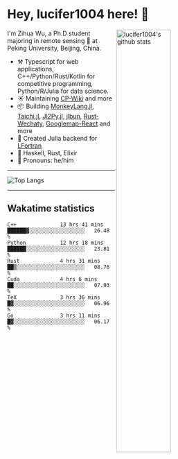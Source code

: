 # Hey, lucifer1004 here! :wave:

<img width="50%" align="right" alt="lucifer1004's github stats" src="https://github-readme-stats.vercel.app/api?username=lucifer1004&show_icons=true">

I'm Zihua Wu, a Ph.D student majoring in remote sensing :satellite: at Peking University, Beijing, China.

- :hammer_and_pick: Typescript for web applications, C++/Python/Rust/Kotlin for competitive programming, Python/R/Julia for data science.
- :sunny: Maintaining [CP-Wiki](https://cp-wiki.vercel.app) and more 
- :package: Building [MonkeyLang.jl](https://github.com/lucifer1004/MonkeyLang.jl), [Taichi.jl](https://github.com/lucifer1004/Taichi.jl), [Jl2Py.jl](https://github.com/lucifer1004/Jl2Py.jl), [jlbun](https://github.com/lucifer1004/jlbun), [Rust-Wechaty](https://github.com/wechaty/rust-wechaty), [Googlemap-React](https://github.com/googlemap-react/googlemap-react) and more
- :sparkler: Created Julia backend for [LFortran](https://github.com/lfortran/lfortran)
- :seedling: Haskell, Rust, Elixir
- :man: Pronouns: he/him

---

![Top Langs](https://github-readme-stats.vercel.app/api/top-langs/?username=lucifer1004&layout=compact)

---

## Wakatime statistics

<!--START_SECTION:waka-->

```text
C++              13 hrs 41 mins  ██████▓░░░░░░░░░░░░░░░░░░   26.48 %
Python           12 hrs 18 mins  ██████░░░░░░░░░░░░░░░░░░░   23.81 %
Rust             4 hrs 31 mins   ██▒░░░░░░░░░░░░░░░░░░░░░░   08.76 %
Cuda             4 hrs 6 mins    ██░░░░░░░░░░░░░░░░░░░░░░░   07.93 %
TeX              3 hrs 36 mins   █▓░░░░░░░░░░░░░░░░░░░░░░░   06.96 %
Go               3 hrs 11 mins   █▓░░░░░░░░░░░░░░░░░░░░░░░   06.17 %
```

<!--END_SECTION:waka-->
